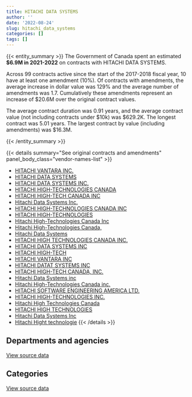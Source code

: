 ```yaml
---
title: HITACHI DATA SYSTEMS
author: ''
date: '2022-08-24'
slug: hitachi_data_systems
categories: []
tags: []
---
```


<script src="/rmarkdown-libs/htmlwidgets/htmlwidgets.js"></script>
<link href="/rmarkdown-libs/datatables-css/datatables-crosstalk.css" rel="stylesheet" />
<script src="/rmarkdown-libs/datatables-binding/datatables.js"></script>
<script src="/rmarkdown-libs/jquery/jquery-3.6.0.min.js"></script>
<link href="/rmarkdown-libs/dt-core-bootstrap/css/dataTables.bootstrap.min.css" rel="stylesheet" />
<link href="/rmarkdown-libs/dt-core-bootstrap/css/dataTables.bootstrap.extra.css" rel="stylesheet" />
<script src="/rmarkdown-libs/dt-core-bootstrap/js/jquery.dataTables.min.js"></script>
<script src="/rmarkdown-libs/dt-core-bootstrap/js/dataTables.bootstrap.min.js"></script>
<link href="/rmarkdown-libs/crosstalk/css/crosstalk.min.css" rel="stylesheet" />
<script src="/rmarkdown-libs/crosstalk/js/crosstalk.min.js"></script>
<script src="/rmarkdown-libs/htmlwidgets/htmlwidgets.js"></script>
<link href="/rmarkdown-libs/datatables-css/datatables-crosstalk.css" rel="stylesheet" />
<script src="/rmarkdown-libs/datatables-binding/datatables.js"></script>
<script src="/rmarkdown-libs/jquery/jquery-3.6.0.min.js"></script>
<link href="/rmarkdown-libs/dt-core-bootstrap/css/dataTables.bootstrap.min.css" rel="stylesheet" />
<link href="/rmarkdown-libs/dt-core-bootstrap/css/dataTables.bootstrap.extra.css" rel="stylesheet" />
<script src="/rmarkdown-libs/dt-core-bootstrap/js/jquery.dataTables.min.js"></script>
<script src="/rmarkdown-libs/dt-core-bootstrap/js/dataTables.bootstrap.min.js"></script>
<link href="/rmarkdown-libs/crosstalk/css/crosstalk.min.css" rel="stylesheet" />
<script src="/rmarkdown-libs/crosstalk/js/crosstalk.min.js"></script>

{{< entity_summary >}}
The Government of Canada spent an estimated **\$6.9M in 2021-2022** on contracts with HITACHI DATA SYSTEMS.

Across 99 contracts active since the start of the 2017-2018 fiscal year, 10 have at least one amendment (10%). Of contracts with amendments, the average increase in dollar value was 129% and the average number of amendments was 1.7. Cumulatively these amendments represent an increase of \$20.6M over the original contract values.

The average contract duration was 0.91 years, and the average contract value (not including contracts under \$10k) was \$629.2K. The longest contract was 5.01 years. The largest contract by value (including amendments) was \$16.3M.

{{< /entity_summary >}}

{{< details summary="See original contracts and amendments" panel_body_class="vendor-names-list" >}}
- [HITACHI VANTARA INC.](https://search.open.canada.ca/en/ct/?sort=contract_value_f%20desc&page=1&search_text=%22HITACHI%20VANTARA%20INC.%22)
- [HITACHI DATA SYSTEMS](https://search.open.canada.ca/en/ct/?sort=contract_value_f%20desc&page=1&search_text=%22HITACHI%20DATA%20SYSTEMS%22)
- [HITACHI DATA SYSTEMS INC.](https://search.open.canada.ca/en/ct/?sort=contract_value_f%20desc&page=1&search_text=%22HITACHI%20DATA%20SYSTEMS%20INC.%22)
- [HITACHI HIGH-TECHNOLOGIES CANADA](https://search.open.canada.ca/en/ct/?sort=contract_value_f%20desc&page=1&search_text=%22HITACHI%20HIGH-TECHNOLOGIES%20CANADA%22)
- [HITACHI HIGH-TECH CANADA INC](https://search.open.canada.ca/en/ct/?sort=contract_value_f%20desc&page=1&search_text=%22HITACHI%20HIGH-TECH%20CANADA%20INC%22)
- [Hitachi Data Systems Inc.](https://search.open.canada.ca/en/ct/?sort=contract_value_f%20desc&page=1&search_text=%22Hitachi%20Data%20Systems%20Inc.%22)
- [HITACHI HIGH-TECHNOLOGIES CANADA INC](https://search.open.canada.ca/en/ct/?sort=contract_value_f%20desc&page=1&search_text=%22HITACHI%20HIGH-TECHNOLOGIES%20CANADA%20INC%22)
- [HITACHI HIGH-TECHNOLOGIES](https://search.open.canada.ca/en/ct/?sort=contract_value_f%20desc&page=1&search_text=%22HITACHI%20HIGH-TECHNOLOGIES%22)
- [Hitachi High-Technologies Canada Inc](https://search.open.canada.ca/en/ct/?sort=contract_value_f%20desc&page=1&search_text=%22Hitachi%20High-Technologies%20Canada%20Inc%22)
- [Hitachi High-Technologies Canada,](https://search.open.canada.ca/en/ct/?sort=contract_value_f%20desc&page=1&search_text=%22Hitachi%20High-Technologies%20Canada%2c%22)
- [Hitachi Data Systems](https://search.open.canada.ca/en/ct/?sort=contract_value_f%20desc&page=1&search_text=%22Hitachi%20Data%20Systems%22)
- [HITACHI HIGH TECHNOLOGIES CANADA INC.](https://search.open.canada.ca/en/ct/?sort=contract_value_f%20desc&page=1&search_text=%22HITACHI%20HIGH%20TECHNOLOGIES%20CANADA%20INC.%22)
- [HITACHI DATA SYSTEMS INC](https://search.open.canada.ca/en/ct/?sort=contract_value_f%20desc&page=1&search_text=%22HITACHI%20DATA%20SYSTEMS%20INC%22)
- [HITACHI HIGH-TECH](https://search.open.canada.ca/en/ct/?sort=contract_value_f%20desc&page=1&search_text=%22HITACHI%20HIGH-TECH%22)
- [HITACHI VANTARA INC](https://search.open.canada.ca/en/ct/?sort=contract_value_f%20desc&page=1&search_text=%22HITACHI%20VANTARA%20INC%22)
- [HITACHI DATAT SYSTEMS INC](https://search.open.canada.ca/en/ct/?sort=contract_value_f%20desc&page=1&search_text=%22HITACHI%20DATAT%20SYSTEMS%20INC%22)
- [HITACHI HIGH-TECH CANADA, INC.](https://search.open.canada.ca/en/ct/?sort=contract_value_f%20desc&page=1&search_text=%22HITACHI%20HIGH-TECH%20CANADA%2c%20INC.%22)
- [Hitachi Data Systems inc](https://search.open.canada.ca/en/ct/?sort=contract_value_f%20desc&page=1&search_text=%22Hitachi%20Data%20Systems%20inc%22)
- [Hitachi High-Technologies Canada inc.](https://search.open.canada.ca/en/ct/?sort=contract_value_f%20desc&page=1&search_text=%22Hitachi%20High-Technologies%20Canada%20inc.%22)
- [HITACHI SOFTWARE ENGINEERING AMERICA LTD.](https://search.open.canada.ca/en/ct/?sort=contract_value_f%20desc&page=1&search_text=%22HITACHI%20SOFTWARE%20ENGINEERING%20AMERICA%20LTD.%22)
- [HITACHI HIGH-TECHNOLOGIES INC.](https://search.open.canada.ca/en/ct/?sort=contract_value_f%20desc&page=1&search_text=%22HITACHI%20HIGH-TECHNOLOGIES%20INC.%22)
- [Hitachi High Technologies Canada](https://search.open.canada.ca/en/ct/?sort=contract_value_f%20desc&page=1&search_text=%22Hitachi%20High%20Technologies%20Canada%22)
- [HITACHI HIGH TECHNOLOGIES](https://search.open.canada.ca/en/ct/?sort=contract_value_f%20desc&page=1&search_text=%22HITACHI%20HIGH%20TECHNOLOGIES%22)
- [Hitachi Data Systems Inc](https://search.open.canada.ca/en/ct/?sort=contract_value_f%20desc&page=1&search_text=%22Hitachi%20Data%20Systems%20Inc%22)
- [Hitachi Hight technologie](https://search.open.canada.ca/en/ct/?sort=contract_value_f%20desc&page=1&search_text=%22Hitachi%20Hight%20technologie%22)
{{< /details >}}

## Departments and agencies

<div id="htmlwidget-1" style="width:100%;height:auto;" class="datatables html-widget"></div>
<script type="application/json" data-for="htmlwidget-1">{"x":{"style":"bootstrap","filter":"none","vertical":false,"data":[["<a href=\"/departments/aafc-aac/\">Agriculture and Agri-Food Canada<\/a>","<a href=\"/departments/dnd-mdn/\">National Defence<\/a>","<a href=\"/departments/hc-sc/\">Health Canada<\/a>","<a href=\"/departments/nrc-cnrc/\">National Research Council Canada<\/a>","<a href=\"/departments/nrcan-rncan/\">Natural Resources Canada<\/a>","<a href=\"/departments/rcmp-grc/\">Royal Canadian Mounted Police<\/a>","<a href=\"/departments/ssc-spc/\">Shared Services Canada<\/a>","<a href=\"/departments/tsb-bst/\">Transportation Safety Board of Canada<\/a>"],[null,71759.7,null,813762.22,175150.01,null,3214140.27,null],[1449107.5,132397.06,null,870757.64,42921.92,null,7142662.29,null],[null,56912.63,77023.12,593501.56,20326.44,null,15154538.25,75258],[null,null,47925.5,588634.69,38671.11,109953.66,6164551.26,null]],"container":"<table class=\"table table-striped table-hover row-border order-column display\">\n  <thead>\n    <tr>\n      <th>Department<\/th>\n      <th>2018-2019<\/th>\n      <th>2019-2020<\/th>\n      <th>2020-2021<\/th>\n      <th>2021-2022<\/th>\n    <\/tr>\n  <\/thead>\n<\/table>","options":{"order":[[4,"desc"]],"pageLength":10,"autoWidth":true,"columnDefs":[{"targets":1,"render":"function(data, type, row, meta) {\n    return type !== 'display' ? data : DTWidget.formatCurrency(data, \"$\", 2, 3, \",\", \".\", true, null);\n  }"},{"targets":2,"render":"function(data, type, row, meta) {\n    return type !== 'display' ? data : DTWidget.formatCurrency(data, \"$\", 2, 3, \",\", \".\", true, null);\n  }"},{"targets":3,"render":"function(data, type, row, meta) {\n    return type !== 'display' ? data : DTWidget.formatCurrency(data, \"$\", 2, 3, \",\", \".\", true, null);\n  }"},{"targets":4,"render":"function(data, type, row, meta) {\n    return type !== 'display' ? data : DTWidget.formatCurrency(data, \"$\", 2, 3, \",\", \".\", true, null);\n  }"},{"width":"16%","targets":[1,2,3,4]},{"className":"dt-right","targets":[1,2,3,4]}],"orderClasses":false}},"evals":["options.columnDefs.0.render","options.columnDefs.1.render","options.columnDefs.2.render","options.columnDefs.3.render"],"jsHooks":[]}</script>
<p class="text-right">
<a href="https://github.com/GoC-Spending/contracts-data/tree/main/data/out/vendors/hitachi_data_systems/summary_by_fiscal_year_by_department.csv" class="source-data-link btn btn-link">View source data</a>
</p>

## Categories

<div id="htmlwidget-2" style="width:100%;height:auto;" class="datatables html-widget"></div>
<script type="application/json" data-for="htmlwidget-2">{"x":{"style":"bootstrap","filter":"none","vertical":false,"data":[["<a href=\"/categories/1_facilities_and_construction/\">Facilities and construction<\/a>","<a href=\"/categories/11_defence/\">Defence<\/a>","<a href=\"/categories/2_professional_services/\">Professional services<\/a>","<a href=\"/categories/3_information_technology/\">Information technology<\/a>","<a href=\"/categories/5_transportation_and_logistics/\">Transportation and logistics<\/a>","<a href=\"/categories/6_industrial_products_and_services/\">Industrial products and services<\/a>"],[778548,null,null,3203568.7,null,292695.5],[298118.49,56499.44,2133757.79,4938795.79,null,2210674.9],[413880.58,56912.63,8941534.26,6155207.06,null,410025.48],[506311.17,null,12071.69,6228297.48,13064.81,189991.06]],"container":"<table class=\"table table-striped table-hover row-border order-column display\">\n  <thead>\n    <tr>\n      <th>Category<\/th>\n      <th>2018-2019<\/th>\n      <th>2019-2020<\/th>\n      <th>2020-2021<\/th>\n      <th>2021-2022<\/th>\n    <\/tr>\n  <\/thead>\n<\/table>","options":{"order":[[4,"desc"]],"dom":"t","pageLength":30,"autoWidth":true,"columnDefs":[{"targets":1,"render":"function(data, type, row, meta) {\n    return type !== 'display' ? data : DTWidget.formatCurrency(data, \"$\", 2, 3, \",\", \".\", true, null);\n  }"},{"targets":2,"render":"function(data, type, row, meta) {\n    return type !== 'display' ? data : DTWidget.formatCurrency(data, \"$\", 2, 3, \",\", \".\", true, null);\n  }"},{"targets":3,"render":"function(data, type, row, meta) {\n    return type !== 'display' ? data : DTWidget.formatCurrency(data, \"$\", 2, 3, \",\", \".\", true, null);\n  }"},{"targets":4,"render":"function(data, type, row, meta) {\n    return type !== 'display' ? data : DTWidget.formatCurrency(data, \"$\", 2, 3, \",\", \".\", true, null);\n  }"},{"width":"16%","targets":[1,2,3,4]},{"className":"dt-right","targets":[1,2,3,4]}],"orderClasses":false,"lengthMenu":[10,25,30,50,100]}},"evals":["options.columnDefs.0.render","options.columnDefs.1.render","options.columnDefs.2.render","options.columnDefs.3.render"],"jsHooks":[]}</script>
<p class="text-right">
<a href="https://github.com/GoC-Spending/contracts-data/tree/main/data/out/vendors/hitachi_data_systems/summary_by_fiscal_year_by_category.csv" class="source-data-link btn btn-link">View source data</a>
</p>
